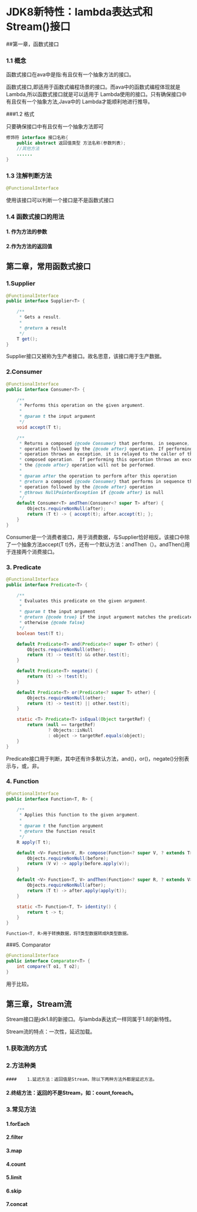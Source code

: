 # JDK8新特性：lambda表达式和Stream()接口

##第一章，函数式接口

### 1.1 概念

函数式接口在ava中是指:有且仅有一个抽象方法的接口。

函数式接口,即适用于函数式编程场景的接口。而ava中的函数式编程体现就是 Lambda,所以函数式接口就是可以适用于 Lambda使用的接口。只有确保接口中有且仅有一个抽象方法,Java中的 Lambda才能顺利地进行推导。

<!--备注:“语法糖”是指使用更加方便,但是原理不变的代码语法。例如在遍历集合时使用的for-each语法,其实底层的实现原理仍然是送代器,这便是语法糖。从应用层面来讲,Java中的 Lambda可以被当做是匿名内部类的语法糖,但是二者在原理上是不同的。-->

###1.2 格式

只要确保接口中有且仅有一个抽象方法即可

```java
修饰符 interface 接口名称{
    public abstract 返回值类型 方法名称(参数列表);
    //其他方法
    ......
}
```

### 1.3 注解判断方法

```java
@FunctionalInterface
```

使用该接口可以判断一个接口是不是函数式接口

### 1.4 函数式接口的用法

#### 	1. 作为方法的参数

#### 	2.作为方法的返回值

## 第二章，常用函数式接口

### 1.Supplier

```java
@FunctionalInterface
public interface Supplier<T> {

    /**
     * Gets a result.
     *
     * @return a result
     */
    T get();
}
```

Supplier接口又被称为生产者接口。故名思意，该接口用于生产数据。

### 2.Consumer

```java
@FunctionalInterface
public interface Consumer<T> {

    /**
     * Performs this operation on the given argument.
     *
     * @param t the input argument
     */
    void accept(T t);

    /**
     * Returns a composed {@code Consumer} that performs, in sequence, this
     * operation followed by the {@code after} operation. If performing either
     * operation throws an exception, it is relayed to the caller of the
     * composed operation.  If performing this operation throws an exception,
     * the {@code after} operation will not be performed.
     *
     * @param after the operation to perform after this operation
     * @return a composed {@code Consumer} that performs in sequence this
     * operation followed by the {@code after} operation
     * @throws NullPointerException if {@code after} is null
     */
    default Consumer<T> andThen(Consumer<? super T> after) {
        Objects.requireNonNull(after);
        return (T t) -> { accept(t); after.accept(t); };
    }
}
```

Consumer是一个消费者接口，用于消费数据，与Supplier恰好相反。该接口中除了一个抽象方法accept(T t)外，还有一个默认方法：andThen（）。andThen()用于连接两个消费接口。

### 3. Predicate 

```java
@FunctionalInterface
public interface Predicate<T> {

    /**
     * Evaluates this predicate on the given argument.
     *
     * @param t the input argument
     * @return {@code true} if the input argument matches the predicate,
     * otherwise {@code false}
     */
    boolean test(T t);

    default Predicate<T> and(Predicate<? super T> other) {
        Objects.requireNonNull(other);
        return (t) -> test(t) && other.test(t);
    }

    default Predicate<T> negate() {
        return (t) -> !test(t);
    }

    default Predicate<T> or(Predicate<? super T> other) {
        Objects.requireNonNull(other);
        return (t) -> test(t) || other.test(t);
    }

    static <T> Predicate<T> isEqual(Object targetRef) {
        return (null == targetRef)
                ? Objects::isNull
                : object -> targetRef.equals(object);
    }
}
```

Predicate接口用于判断，其中还有许多默认方法，and()，or()，negate()分别表示与，或，非。

### 4. Function

```java
@FunctionalInterface
public interface Function<T, R> {

    /**
     * Applies this function to the given argument.
     *
     * @param t the function argument
     * @return the function result
     */
    R apply(T t);

    default <V> Function<V, R> compose(Function<? super V, ? extends T> before) {
        Objects.requireNonNull(before);
        return (V v) -> apply(before.apply(v));
    }

    default <V> Function<T, V> andThen(Function<? super R, ? extends V> after) {
        Objects.requireNonNull(after);
        return (T t) -> after.apply(apply(t));
    }

    static <T> Function<T, T> identity() {
        return t -> t;
    }
}
```

```java
Function<T, R>用于转换数据，将T类型数据转成R类型数据。
```

###5. Comparator

```java
@FunctionalInterface
public interface Comparator<T> {  
    int compare(T o1, T o2);
}
```

用于比较。

## 第三章，Stream流

Stream接口是jdk1.8的新接口。与lambda表达式一样同属于1.8的新特性。

Stream流的特点：一次性，延迟加载。

### 1.获取流的方式

### 2.方法种类

	#### 	1.延迟方法：返回值是Stream，除以下两种方法外都是延迟方法。

#### 	2.终结方法：返回的不是Stream，如：count,foreach。

### 3.常见方法

#### 1.forEach

#### 2.filter

#### 3.map

#### 4.count

#### 5.limit

#### 6.skip

#### 7.concat







​				



